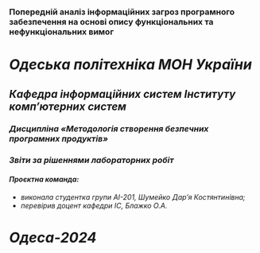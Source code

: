 ### Попередній аналіз інформаційних загроз програмного забезпечення на основі опису функціональних та нефункціональних вимог
# *Одеська політехніка МОН України*
## *Кафедра інформаційних систем Інституту комп’ютерних систем*
### *Дисципліна «Методологія створення безпечних програмних продуктів»*
### *Звіти за рішеннями лабораторних робіт*
#### *Проєктна команда:*
- *виконала студентка групи АІ-201, Шумейко Дар’я Костянтинівна;*
- *перевірив доцент кафедри ІС, Блажко О.А.*
# *Одеса-2024*

